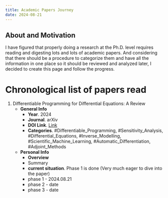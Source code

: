 ```yaml
---
title: Academic Papers Journey
date: 2024-08-21
---
```



## About and Motivation

I have figured that properly doing a research at the Ph.D. level requires reading and digesting lots and lots of academic papers. And considering that there should be a procedure to categorize them and have all the information in one place so it should be reviewed and analyzed later, I decided to create this page and follow the progress.


# Chronological list of papers read


1. Differentiable Programming for Differential Equations: A Review
	- **General Info**
		- **Year**. 2024
		- **Journal**. arXiv
		- **DOI Link**. [Link](https://doi.org/10.48550/arXiv.2406.09699)
		- **Categories**. #Differentiable_Programming, #Sensitivity_Analysis, #Differential_Equations, #Inverse_Modelling, #Scientific_Machine_Learning, #Automatic_Differentiation, #Adjoint_Methods
	- **Personal Info**
		- **Overview**
		- Summary
		- **current situation**. Phase 1 is done (Very much eager to dive into the paper)
		- phase 1 - 2024.08.21
		- phase 2 - date
		- phase 3 - date
